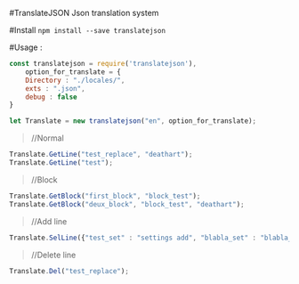 #TranslateJSON
Json translation system

#Install
`npm install --save translatejson`

#Usage : 
```JavaScript
const translatejson = require('translatejson'),
    option_for_translate = {
    Directory : "./locales/",
    exts : ".json",
    debug : false
}

let Translate = new translatejson("en", option_for_translate);
```

>//Normal
```JavaScript
Translate.GetLine("test_replace", "deathart");
Translate.GetLine("test");
```

>//Block
```JavaScript
Translate.GetBlock("first_block", "block_test");
Translate.GetBlock("deux_block", "block_test", "deathart");
```

>//Add line
```JavaScript
Translate.SelLine({"test_set" : "settings add", "blabla_set" : "blabla_set is OK"});
```

>//Delete line
```JavaScript
Translate.Del("test_replace");
```
